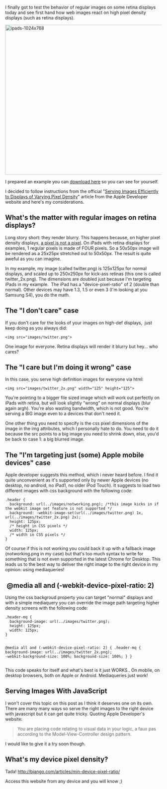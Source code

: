
I finally got to test the behavior of regular images on some retina displays today and see first hand how web images react on high pixel density displays (such as retina displays).

<a href="http://valeriopierbattista.com/blog/wp-content/uploads/2015/01/ipads-1024x768.jpg"><img class="alignnone size-large wp-image-167" src="http://valeriopierbattista.com/blog/wp-content/uploads/2015/01/ipads-1024x768-1024x768.jpg" alt="ipads-1024x768" width="640" height="480" /></a>

<!--more-->I prepared an example you can <a href="http://valeriopierbattista.com/blog/wp-content/uploads/2015/01/retina-images.zip">download here</a> so you can see for yourself.

I decided to follow instructions from the official "<a href="https://developer.apple.com/library/safari/documentation/NetworkingInternet/Conceptual/SafariImageDeliveryBestPractices/ServingImagestoRetinaDisplays/ServingImagestoRetinaDisplays.html">Serving Images Efficiently to Displays of Varying Pixel Density</a>" article from the Apple Developer website and here's my considerations.
<h2>What's the matter with regular images on retina displays?</h2>
Long story short: they render blurry. This happens because, on higher pixel density displays, <a href="http://www.quirksmode.org/blog/archives/2010/04/a_pixel_is_not.html">a pixel is not a pixel</a>. On iPads with retina displays for examples, 1 regular pixels is made of FOUR pixels. So a 50x50px image will be rendered as a 25x25px stretched out to 50x50px. The result is quite aweful as you can imagine.

In my example, my image (called twitter.png) is 125x125px for normal displays, and scaled up to 250x250px for kick-ass retinas (this one is called twitter_2x.png). The dimensions are doubled just because I'm targeting iPads in my example.  The iPad has a "device-pixel-ratio" of 2 (double than normal). Other devices may have 1.3, 1.5 or even 3 (I'm looking at you Samsung S4), you do the math.
<h2>The "I don't care" case</h2>
If you don't care for the looks of your images on high-def displays,  just keep doing as you always did:
<pre class="language-markup"><code class="language-markup">&lt;img src="images/twitter.png"&gt;</code></pre>
One image for everyone. Retina displays will render it blurry but hey... who cares?
<h2>The "I care but I'm doing it wrong" case</h2>
In this case, you serve high definition images for everyone via html:
<pre class="language-markup"><code class="language-markup">&lt;img src="images/twitter_2x.png" width="125" height="125"&gt;</code></pre>
You're pointing to a bigger file sized image which will work out perfectly on iPads with retina, but will look slightly "wrong" on normal displays (blur again argh). You're also wasting bandwidth, which is not good. You're serving a BIG image even to a devices that don't need it.

One other thing you need to specify is the css pixel dimensions of the image in the img attributes, which I personally hate to do. You need to do it because the src points to a big image you need to shrink down, else, you'd be back to case 1: a big blurred image.
<h2>The "I'm targeting just (some) Apple mobile devices" case</h2>
Apple developer suggests this method, which i never heard before. I find it quite unconvenient as it's supported only by newer Apple devices (no desktop, no android, no iPad1, no older iPod Touch). It suggests to load two different images with css background with the following code:
<pre class="language-css"><code class="language-css">.header {
  background: url(../images/notworking.png); /*this image kicks in if the webkit image set feature is not supported */
  background: -webkit-image-set(url(../images/twitter.png) 1x, url(../images/twitter_2x.png) 2x);
  height: 125px;
  /* height in CSS pixels */
  width: 125px;
  /* width in CSS pixels */
}</code></pre>
Of course if this is not working you could back it up with a fallback image (notworking.png in my case) but that's too much syntax to write for something that is not even supported in the latest Chrome for Desktop. This leads us to the best way to deliver the right image to the right device in my opinion: using mediaqueries!
<h2> @media all and (-webkit-device-pixel-ratio: 2)</h2>
Using the css backgroud property you can target "normal" displays and with a simple mediaquery you can override the image path targeting higher density screens with the following code:
<pre class="language-css"><code class="language-css">.header-mq {
  background-image: url(../images/twitter.png);
  height: 125px;
  width: 125px;
}

@media all and (-webkit-device-pixel-ratio: 2) {
  .header-mq {
    background-image: url(../images/twitter_2x.png);
    -webkit-background-size: 100%;
    background-size: 100%;
  }
}</code></pre>
This code speaks for itself and what's best is it just WORKS.. On mobile, on desktop browsers, both on Apple or Android. Mediaqueries just work!
<h2>Serving Images With JavaScript</h2>
I won't cover this topic on this post as I think it deserves one on its own. There are many many ways so serve the right images to the right device with javascript but it can get quite tricky. Quoting Apple Developer's website:
<blockquote>You are placing code relating to visual data in your logic, a faux pas according to the Model-View-Controller design pattern.</blockquote>
I would like to give it a try soon though.
<h2>What's my device pixel density?</h2>
Tada! <a href="http://bjango.com/articles/min-device-pixel-ratio/">http://bjango.com/articles/min-device-pixel-ratio/</a>

Access this website from any device and you will know ;)
